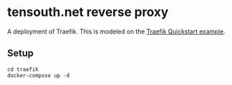 # tensouth.net reverse proxy

A deployment of Traefik. This is modeled on the [Traefik Quickstart example](https://docs.traefik.io/#the-trfik-quickstart-using-docker).

## Setup

```
cd traefik
docker-compose up -d
```
